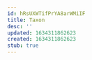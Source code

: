 ```yaml
---
id: hRsUXWTifPrYA8arWMiIF
title: Taxon
desc: ''
updated: 1634311862623
created: 1634311862623
stub: true
---
```



